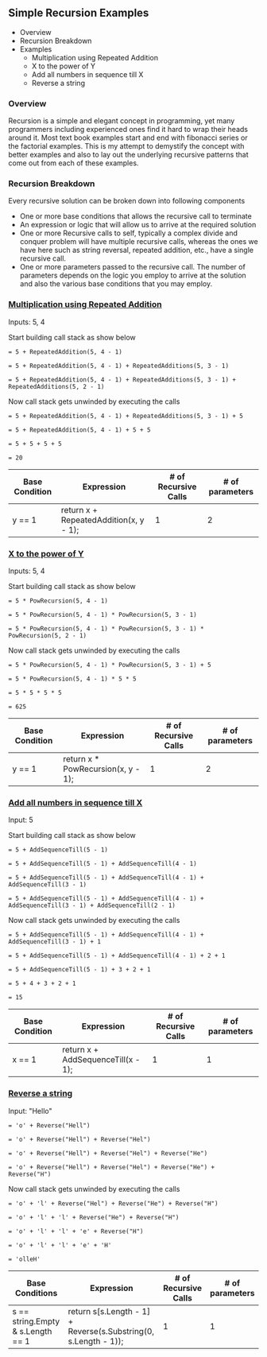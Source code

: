 ## Simple Recursion Examples
- Overview
- Recursion Breakdown
- Examples
   - Multiplication using Repeated Addition
   - X to the power of Y
   - Add all numbers in sequence till X
   - Reverse a string
   

### Overview

Recursion is a simple and elegant concept in programming, yet many programmers including experienced ones find it hard to wrap their heads around it. Most text book examples start and end with fibonacci series or the factorial examples. This is my attempt to demystify the concept with better examples and also to lay out the underlying recursive patterns that come out from each of these examples.

### Recursion Breakdown
Every recursive solution can be broken down into following components
- One or more base conditions that allows the recursive call to terminate
- An expression or logic that will allow us to arrive at the required solution
- One or more Recursive calls to self, typically a complex divide and conquer problem will have multiple recursive calls, whereas the ones we have here such as string reversal, repeated addition, etc., have a single recursive call.
- One or more parameters passed to the recursive call. The number of parameters depends on the logic you employ to arrive at the solution and also the various base conditions that you may employ. 

### [Multiplication using Repeated Addition](https://github.com/1kautilya1/SimpleRecursionExamples/blob/master/SimpleRecursionExamples/Multiplication.cs)

Inputs: 5, 4

Start building call stack as show below

`= 5 + RepeatedAddition(5, 4 - 1)`

`= 5 + RepeatedAddition(5, 4 - 1) + RepeatedAdditions(5, 3 - 1)`

`= 5 + RepeatedAddition(5, 4 - 1) + RepeatedAdditions(5, 3 - 1) + RepeatedAdditions(5, 2 - 1)`

Now call stack gets unwinded by executing the calls

`= 5 + RepeatedAddition(5, 4 - 1) + RepeatedAdditions(5, 3 - 1) + 5`

`= 5 + RepeatedAddition(5, 4 - 1) + 5 + 5`

`= 5 + 5 + 5 + 5`

`= 20`

Base Condition | Expression | # of Recursive Calls | # of parameters
-------------- | ---------- | ------------------------- | --------------------
y == 1         | return x + RepeatedAddition(x, y - 1); | 1 | 2

### [X to the power of Y](https://github.com/1kautilya1/SimpleRecursionExamples/blob/master/SimpleRecursionExamples/PowRecursion.cs)

Inputs: 5, 4

Start building call stack as show below

`= 5 * PowRecursion(5, 4 - 1)`

`= 5 * PowRecursion(5, 4 - 1) * PowRecursion(5, 3 - 1)`

`= 5 * PowRecursion(5, 4 - 1) * PowRecursion(5, 3 - 1) * PowRecursion(5, 2 - 1)`


Now call stack gets unwinded by executing the calls

`= 5 * PowRecursion(5, 4 - 1) * PowRecursion(5, 3 - 1) + 5`

`= 5 * PowRecursion(5, 4 - 1) * 5 * 5`

`= 5 * 5 * 5 * 5`

`= 625`

Base Condition | Expression | # of Recursive Calls | # of parameters
-------------- | ---------- | ------------------------- | --------------------
y == 1         | return x * PowRecursion(x, y - 1); | 1 | 2


### [Add all numbers in sequence till X](https://github.com/1kautilya1/SimpleRecursionExamples/blob/master/SimpleRecursionExamples/AddSequence.cs)

Input: 5

Start building call stack as show below

`= 5 + AddSequenceTill(5 - 1)`

`= 5 + AddSequenceTill(5 - 1) + AddSequenceTill(4 - 1)`

`= 5 + AddSequenceTill(5 - 1) + AddSequenceTill(4 - 1) + AddSequenceTill(3 - 1)`

`= 5 + AddSequenceTill(5 - 1) + AddSequenceTill(4 - 1) + AddSequenceTill(3 - 1) + AddSequenceTill(2 - 1)`

Now call stack gets unwinded by executing the calls

`= 5 + AddSequenceTill(5 - 1) + AddSequenceTill(4 - 1) + AddSequenceTill(3 - 1) + 1`

`= 5 + AddSequenceTill(5 - 1) + AddSequenceTill(4 - 1) + 2 + 1`

`= 5 + AddSequenceTill(5 - 1) + 3 + 2 + 1`

`= 5 + 4 + 3 + 2 + 1`

`= 15`

Base Condition | Expression | # of Recursive Calls | # of parameters
-------------- | ---------- | ------------------------- | --------------------
x == 1         | return x + AddSequenceTill(x - 1); | 1 | 1

### [Reverse a string](https://github.com/1kautilya1/SimpleRecursionExamples/blob/master/SimpleRecursionExamples/StringReverse.cs)

Input: "Hello"

`= 'o' + Reverse("Hell")`

`= 'o' + Reverse("Hell") + Reverse("Hel")`

`= 'o' + Reverse("Hell") + Reverse("Hel") + Reverse("He")`

`= 'o' + Reverse("Hell") + Reverse("Hel") + Reverse("He") + Reverse("H")`


Now call stack gets unwinded by executing the calls

`= 'o' + 'l' + Reverse("Hel") + Reverse("He") + Reverse("H")`

`= 'o' + 'l' + 'l' + Reverse("He") + Reverse("H")`

`= 'o' + 'l' + 'l' + 'e' + Reverse("H")`

`= 'o' + 'l' + 'l' + 'e' + 'H'`

`= 'olleH'`

Base Conditions | Expression | # of Recursive Calls | # of parameters
-------------- | ---------- | ------------------------- | --------------------
s == string.Empty & s.Length == 1 | return s[s.Length - 1] + Reverse(s.Substring(0, s.Length - 1)); | 1 | 1

